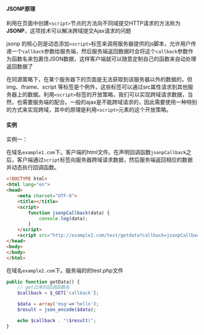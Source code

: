 #### JSONP原理

利用在页面中创建`<script>`节点的方法向不同域提交HTTP请求的方法称为**JSONP**，这项技术可以解决跨域提交Ajax请求的问题

jsonp 的核心则是动态添加`<script>`标签来调用服务器提供的js脚本，允许用户传递一个`callback`参数给服务端，然后服务端返回数据时会将这个`callback`参数作为函数名来包裹住JSON数据，这样客户端就可以随意定制自己的函数来自动处理返回数据了

在同源策略下，在某个服务器下的页面是无法获取到该服务器以外的数据的，但 img、iframe、script 等标签是个例外，这些标签可以通过src属性请求到其他服务器上的数据。利用`<script>`标签的开放策略，我们可以实现跨域请求数据，当然，也需要服务端的配合。一般的ajax是不能跨域请求的，因此需要使用一种特别的方式来实现跨域，其中的原理是利用`<script>`元素的这个开放策略。


#### 实例

实例一：

在域名`example1.com`下。客户端的html文件。在声明回调函数`jsonpCallback`之后，客户端通过`script`标签向服务器跨域请求数据，然后服务端返回相应的数据并动态执行回调函数。

```html
<!DOCTYPE html>
<html lang="en">
<head>
    <meta charset="UTF-8">
    <title></title>
    <script>
        function jsonpCallback(data) {
            console.log(data);
        }
    </script>
    <script src="http://example2.com/test/getdata?callback=jsonpCallback"></script>
</head>
<body>
</body>
</html>
```

在域名`example2.com`下。服务端的的test.php文件

```php
public function getData() {
    // get过来的回调函数名
    $callback = $_GET['callback'];

    $data = array('msg'=>'hello');
    $result = json_encode($data);

    echo $callback . "($result)";
}
```

